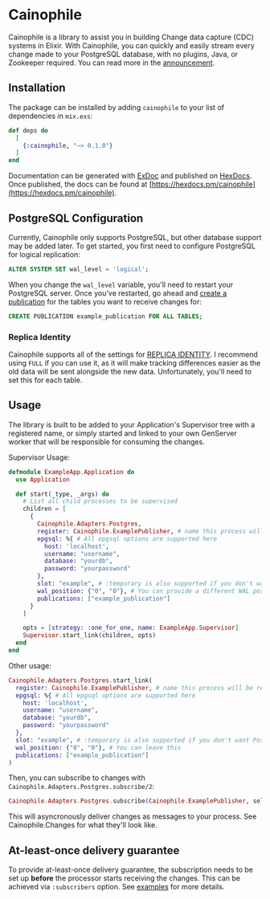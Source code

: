 # Cainophile

Cainophile is a library to assist you in building Change data capture (CDC) systems in Elixir. With Cainophile, you can quickly and easily stream every change made to your PostgreSQL database, with no plugins, Java, or Zookeeper required. You can read more in the [announcement](https://bbhoss.io/posts/announcing-cainophile/).

## Installation

The package can be installed by adding `cainophile` to your list of dependencies in `mix.exs`:

```elixir
def deps do
  [
    {:cainophile, "~> 0.1.0"}
  ]
end
```

Documentation can be generated with [ExDoc](https://github.com/elixir-lang/ex_doc)
and published on [HexDocs](https://hexdocs.pm). Once published, the docs can
be found at [https://hexdocs.pm/cainophile](https://hexdocs.pm/cainophile).

## PostgreSQL Configuration

Currently, Cainophile only supports PostgreSQL, but other database support may be added later. To get started, you first need to configure PostgreSQL for logical replication:

```sql
ALTER SYSTEM SET wal_level = 'logical';
```

When you change the `wal_level` variable, you'll need to restart your PostgreSQL server. Once you've restarted, go ahead and [create a publication](https://www.postgresql.org/docs/current/sql-createpublication.html) for the tables you want to receive changes for:

```sql
CREATE PUBLICATION example_publication FOR ALL TABLES;
```

### Replica Identity

Cainophile supports all of the settings for [REPLICA IDENTITY](https://www.postgresql.org/docs/current/sql-altertable.html#SQL-CREATETABLE-REPLICA-IDENTITY). I recommend using `FULL` if you can use it, as it will make tracking differences easier as the old data will be sent alongside the new data. Unfortunately, you'll need to set this for each table. 

## Usage
The library is built to be added to your Application's Supervisor tree with a registered name, or simply started and linked to your own GenServer worker that will be responsible for consuming the changes.

Supervisor Usage:

```elixir
defmodule ExampleApp.Application do
  use Application

  def start(_type, _args) do
    # List all child processes to be supervised
    children = [
      {
        Cainophile.Adapters.Postgres,
        register: Cainophile.ExamplePublisher, # name this process will be registered globally as, for usage with Cainophile.Adapters.Postgres.subscribe/2
        epgsql: %{ # All epgsql options are supported here
          host: 'localhost',
          username: "username",
          database: "yourdb",
          password: "yourpassword"
        },
        slot: "example", # :temporary is also supported if you don't want Postgres keeping track of what you've acknowledged
        wal_position: {"0", "0"}, # You can provide a different WAL position if desired, or default to allowing Postgres to send you what it thinks you need
        publications: ["example_publication"]
      }
    ]

    opts = [strategy: :one_for_one, name: ExampleApp.Supervisor]
    Supervisor.start_link(children, opts)
  end
end
```

Other usage:

```elixir
Cainophile.Adapters.Postgres.start_link(
  register: Cainophile.ExamplePublisher, # name this process will be registered globally as, for usage with Cainophile.Adapters.Postgres.subscribe/2
  epgsql: %{ # All epgsql options are supported here
    host: 'localhost',
    username: "username",
    database: "yourdb",
    password: "yourpassword"
  },
  slot: "example", # :temporary is also supported if you don't want Postgres keeping track of what you've acknowledged
  wal_position: {"0", "0"}, # You can leave this 
  publications: ["example_publication"]
)
```

Then, you can subscribe to changes with `Cainophile.Adapters.Postgres.subscribe/2`:
```elixir
Cainophile.Adapters.Postgres.subscribe(Cainophile.ExamplePublisher, self())
```

This will asyncronously deliver changes as messages to your process. See Cainophile.Changes for what they'll look like.

## At-least-once delivery guarantee

To provide at-least-once delivery guarantee, the subscription needs to be set up **before** the processor starts receiving the changes. This can be achieved via `:subscribers` option. See [examples](./examples) for more details.